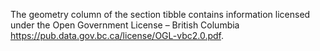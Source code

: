The geometry column of the section tibble contains information licensed under the Open Government License – British Columbia <https://pub.data.gov.bc.ca/license/OGL-vbc2.0.pdf>.
